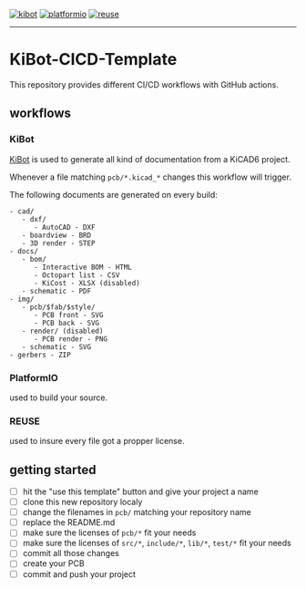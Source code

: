 [![kibot](https://github.com/nerdyscout/KiBot-CICD-Template/actions/workflows/kibot.yaml/badge.svg)](https://github.com/nerdyscout/KiBot-CICD-Template/actions/workflows/kibot.yaml)
[![platformio](https://github.com/nerdyscout/KiBot-CICD-Template/actions/workflows/platformio.yaml/badge.svg)](https://github.com/nerdyscout/KiBot-CICD-Template/actions/workflows/platformio.yaml)
[![reuse](https://github.com/nerdyscout/KiBot-CICD-Template/actions/workflows/reuse.yaml/badge.svg)](https://github.com/nerdyscout/KiBot-CICD-Template/actions/workflows/reuse.yaml)

---

# KiBot-CICD-Template

This repository provides different CI/CD workflows with GitHub actions.

## workflows

### KiBot

[KiBot](https://github.com/INTI-CMNB/KiBot/) is used to generate all kind of documentation from a KiCAD6 project.

Whenever a file matching `pcb/*.kicad_*` changes this workflow will trigger.

The following documents are generated on every build:

```
- cad/
   - dxf/
      - AutoCAD - DXF
   - boardview - BRD
   - 3D render - STEP
- docs/
   - bom/
      - Interactive BOM - HTML
      - Octopart list - CSV
      - KiCost - XLSX (disabled)
   - schematic - PDF
- img/
   - pcb/$fab/$style/
      - PCB front - SVG
      - PCB back - SVG
   - render/ (disabled)
      - PCB render - PNG
   - schematic - SVG
- gerbers - ZIP
```

### PlatformIO

used to build your source.

### REUSE

used to insure every file got a propper license. 

## getting started

- [ ] hit the "use this template" button and give your project a name
- [ ] clone this new repository localy
- [ ] change the filenames in `pcb/` matching your repository name
- [ ] replace the README.md
- [ ] make sure the licenses of `pcb/*` fit your needs
- [ ] make sure the licenses of `src/*`, `include/*`, `lib/*`, `test/*` fit your needs
- [ ] commit all those changes
- [ ] create your PCB
- [ ] commit and push your project
